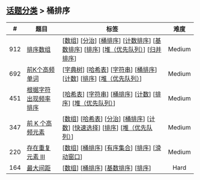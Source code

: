<!--|This file generated by command(leetcode tag); DO NOT EDIT.            |-->
<!--+----------------------------------------------------------------------+-->
<!--|@author    openset <openset.wang@gmail.com>                           |-->
<!--|@link      https://github.com/openset                                 |-->
<!--|@home      https://github.com/openset/leetcode                        |-->
<!--+----------------------------------------------------------------------+-->

## [话题分类](../README.md) > 桶排序

| # | 题目 | 标签 | 难度 |
| :-: | - | - | :-: |
| 912 | [排序数组](../../problems/sort-an-array) | [[数组](../array/README.md)] [[分治](../divide-and-conquer/README.md)] [[桶排序](../bucket-sort/README.md)] [[计数排序](../counting-sort/README.md)] [[基数排序](../radix-sort/README.md)] [[排序](../sorting/README.md)] [[堆（优先队列）](../heap-priority-queue/README.md)] [[归并排序](../merge-sort/README.md)]  | Medium |
| 692 | [前K个高频单词](../../problems/top-k-frequent-words) | [[字典树](../trie/README.md)] [[哈希表](../hash-table/README.md)] [[字符串](../string/README.md)] [[桶排序](../bucket-sort/README.md)] [[计数](../counting/README.md)] [[排序](../sorting/README.md)] [[堆（优先队列）](../heap-priority-queue/README.md)]  | Medium |
| 451 | [根据字符出现频率排序](../../problems/sort-characters-by-frequency) | [[哈希表](../hash-table/README.md)] [[字符串](../string/README.md)] [[桶排序](../bucket-sort/README.md)] [[计数](../counting/README.md)] [[排序](../sorting/README.md)] [[堆（优先队列）](../heap-priority-queue/README.md)]  | Medium |
| 347 | [前 K 个高频元素](../../problems/top-k-frequent-elements) | [[数组](../array/README.md)] [[哈希表](../hash-table/README.md)] [[分治](../divide-and-conquer/README.md)] [[桶排序](../bucket-sort/README.md)] [[计数](../counting/README.md)] [[快速选择](../quickselect/README.md)] [[排序](../sorting/README.md)] [[堆（优先队列）](../heap-priority-queue/README.md)]  | Medium |
| 220 | [存在重复元素 III](../../problems/contains-duplicate-iii) | [[数组](../array/README.md)] [[桶排序](../bucket-sort/README.md)] [[有序集合](../ordered-set/README.md)] [[排序](../sorting/README.md)] [[滑动窗口](../sliding-window/README.md)]  | Medium |
| 164 | [最大间距](../../problems/maximum-gap) | [[数组](../array/README.md)] [[桶排序](../bucket-sort/README.md)] [[基数排序](../radix-sort/README.md)] [[排序](../sorting/README.md)]  | Hard |
